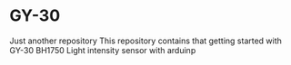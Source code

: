 # GY-30
Just another repository
This repository contains that getting started with GY-30 BH1750 Light intensity sensor with arduinp

